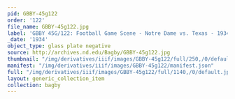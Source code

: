 ```yaml
---
pid: GBBY-45g122
order: '122'
file_name: GBBY-45g122.jpg
label: 'GBBY 45G/122: Football Game Scene - Notre Dame vs. Texas - 1934'
_date: '1934'
object_type: glass plate negative
source: http://archives.nd.edu/Bagby/GBBY-45g122.jpg
thumbnail: "/img/derivatives/iiif/images/GBBY-45g122/full/250,/0/default.jpg"
manifest: "/img/derivatives/iiif/images/GBBY-45g122/manifest.json"
full: "/img/derivatives/iiif/images/GBBY-45g122/full/1140,/0/default.jpg"
layout: generic_collection_item
collection: bagby
---
```

